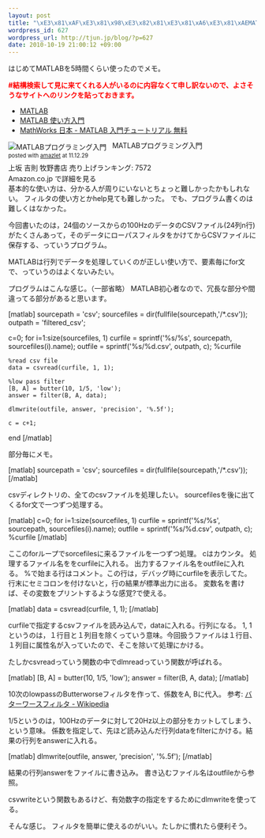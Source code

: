 ```yaml
--- 
layout: post
title: "\xE3\x81\xAF\xE3\x81\x98\xE3\x82\x81\xE3\x81\xA6\xE3\x81\xAEMATLAB\xE3\x83\xA1\xE3\x83\xA2"
wordpress_id: 627
wordpress_url: http://tjun.jp/blog/?p=627
date: 2010-10-19 21:00:12 +09:00
---
```

はじめてMATLABを5時間くらい使ったのでメモ。

<strong><span style="color: #ff0000;">#結構検索して見に来てくれる人がいるのに内容なくて申し訳ないので、よさそうなサイトへのリンクを貼っておきます。</span></strong>
<ul>
	<li><a href="http://user.numazu-ct.ac.jp/~mochizuki-k/matlab/index.html">MATLAB</a></li>
	<li><a href="http://www.math.meiji.ac.jp/~mk/labo/text/matlab/">MATLAB 使い方入門</a></li>
	<li><a href="http://www.mathworks.co.jp/academia/student_center/tutorials/register.html?s_cid=0310_delg_1890_318222">MathWorks 日本 - MATLAB 入門チュートリアル 無料</a></li>
</ul>
<div class="amazlet-box" style="margin-bottom: 0px;">
<div class="amazlet-image" style="float: left; margin: 0px 12px 1px 0px;"><a name="amazletlink" href="http://www.amazon.co.jp/exec/obidos/ASIN/4434155911/tjun-22/ref=nosim/" target="_blank"></a><img src="http://ecx.images-amazon.com/images/I/41zxIxSa6zL._SL160_.jpg" alt="MATLABプログラミング入門" style="border: none;" /></div>
<div class="amazlet-info" style="line-height: 120%; margin-bottom: 10px;">
<div class="amazlet-name" style="margin-bottom: 10px; line-height: 120%;"><a name="amazletlink" href="http://www.amazon.co.jp/exec/obidos/ASIN/4434155911/tjun-22/ref=nosim/" target="_blank"></a>MATLABプログラミング入門
<div class="amazlet-powered-date" style="font-size: 80%; margin-top: 5px; line-height: 120%;">posted with <a title="MATLABプログラミング入門" href="http://www.amazlet.com/browse/ASIN/4434155911/tjun-22/ref=nosim/" target="_blank">amazlet</a> at 11.12.29</div>
</div>
<div class="amazlet-detail">上坂 吉則
牧野書店
売り上げランキング: 7572</div>
<div class="amazlet-sub-info" style="float: left;">
<div class="amazlet-link" style="margin-top: 5px;"><a name="amazletlink" href="http://www.amazon.co.jp/exec/obidos/ASIN/4434155911/tjun-22/ref=nosim/" target="_blank"></a>Amazon.co.jp で詳細を見る</div>
</div>
</div>
<div class="amazlet-footer" style="clear: left;"></div>
</div>
基本的な使い方は、分かる人が周りにいないとちょっと難しかったかもしれない。
フィルタの使い方とかhelp見ても難しかった。
でも、プログラム書くのは難しくはなかった。

今回書いたのは，24個のソースからの100HzのデータのCSVファイル(24列n行) がたくさんあって，そのデータにローパスフィルタをかけてからCSVファイルに保存する、っていうプログラム。

MATLABは行列でデータを処理していくのが正しい使い方で、要素毎にfor文で、っていうのはよくないみたい。

プログラムはこんな感じ。（一部省略）
MATLAB初心者なので、冗長な部分や間違ってる部分があると思います。

[matlab]
sourcepath = 'csv';
sourcefiles = dir(fullfile(sourcepath,'/*.csv'));
outpath = 'filtered_csv';

c=0;
for i=1:size(sourcefiles, 1)
    curfile = sprintf('%s/%s', sourcepath, sourcefiles(i).name);
    outfile = sprintf('%s/%d.csv', outpath, c);
    %curfile

    %read csv file
    data = csvread(curfile, 1, 1);

    %low pass filter
    [B, A] = butter(10, 1/5, 'low');
    answer = filter(B, A, data);

    dlmwrite(outfile, answer, 'precision', '%.5f');

    c = c+1;

end
[/matlab]

部分毎にメモ。

[matlab]
sourcepath = 'csv';
sourcefiles = dir(fullfile(sourcepath,'/*.csv'));
[/matlab]


csvディレクトリの、全てのcsvファイルを処理したい。
sourcefilesを後に出てくるfor文で一つずつ処理する。

[matlab]
c=0;
for i=1:size(sourcefiles, 1)
    curfile = sprintf('%s/%s', sourcepath, sourcefiles(i).name);
    outfile = sprintf('%s/%d.csv', outpath, c);
    %curfile
[/matlab]


ここのforループでsorcefilesに来るファイルを一つずつ処理。
cはカウンタ。
処理するファイル名ををcurfileに入れる。
出力するファイル名をoutfileに入れる。
%で始まる行はコメント。この行は，デバッグ時にcurfileを表示してた。行末にセミコロンを付けないと，行の結果が標準出力に出る。
変数名を書けば、その変数をプリントするような感覚?で使える。

[matlab]
data = csvread(curfile, 1, 1);
[/matlab]


curfileで指定するcsvファイルを読み込んで，dataに入れる。行列になる。
1, 1 というのは，１行目と１列目を除くっていう意味。今回扱うファイルは１行目、１列目に属性名が入っていたので、そこを除いて処理にかける。

たしかcsvreadっていう関数の中でdlmreadっていう関数が呼ばれる。

[matlab]
    [B, A] = butter(10, 1/5, 'low');
    answer = filter(B, A, data);
[/matlab]


10次のlowpassのButterworseフィルタを作って、係数をA, Bに代入。
参考:
<a href="http://ja.wikipedia.org/wiki/%E3%83%90%E3%82%BF%E3%83%BC%E3%83%AF%E3%83%BC%E3%82%B9%E3%83%95%E3%82%A3%E3%83%AB%E3%82%BF">バターワースフィルタ - Wikipedia</a>

1/5というのは，100Hzのデータに対して20Hz以上の部分をカットしてしまう、という意味。
係数を指定して、先ほど読み込んだ行列dataをfilterにかける。結果の行列をanswerに入れる。

[matlab]
dlmwrite(outfile, answer, 'precision', '%.5f');
[/matlab]


結果の行列answerをファイルに書き込み。
書き込むファイル名はoutfileから参照。

csvwriteという関数もあるけど、有効数字の指定をするためにdlmwriteを使ってる。

そんな感じ。
フィルタを簡単に使えるのがいい。たしかに慣れたら便利そう。
